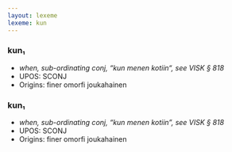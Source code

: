 ```yaml
---
layout: lexeme
lexeme: kun
---
```


###  kun₁

* _when, sub-ordinating conj, “kun menen kotiin“, see VISK § 818_
* UPOS:  SCONJ
* Origins: finer omorfi joukahainen 


###  kun₁

* _when, sub-ordinating conj, “kun menen kotiin”, see VISK § 818_
* UPOS:  SCONJ
* Origins: finer omorfi joukahainen 

